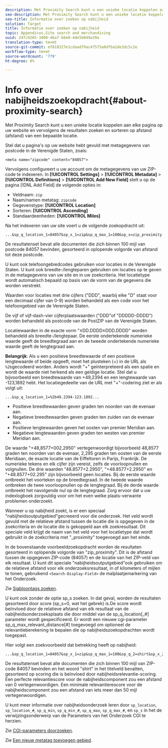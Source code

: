 ```yaml
---
description: Met Proximity Search kunt u een unieke locatie koppelen aan elke pagina op uw website en vervolgens de resultaten zoeken en sorteren op afstand (afstand) van een bepaalde locatie.
seo-description: Met Proximity Search kunt u een unieke locatie koppelen aan elke pagina op uw website en vervolgens de resultaten zoeken en sorteren op afstand (afstand) van een bepaalde locatie.
seo-title: Informatie over zoeken op nabijheid
solution: Target
title: Informatie over zoeken op nabijheid
topic: Appendices,Site search and merchandising
uuid: 24fc9265-3400-46a7-b6e0-4de5b049a39a
translation-type: tm+mt
source-git-commit: ef818327e1cdaad79ac47575a8dfba1de3dc5c2e
workflow-type: tm+mt
source-wordcount: '779'
ht-degree: 0%

---
```



# Info over nabijheidszoekopdracht{#about-proximity-search}

Met Proximity Search kunt u een unieke locatie koppelen aan elke pagina op uw website en vervolgens de resultaten zoeken en sorteren op afstand (afstand) van een bepaalde locatie.

Stel dat u pagina&#39;s op uw website hebt gevuld met metagegevens van postcode in de Verenigde Staten, zoals:

```
<meta name="zipcode" content="84057">
```

Vervolgens configureert u uw account om de metagegevens van uw ZIP-code te indexeren. In **[!UICONTROL Settings]** > **[!UICONTROL Metadata]** > **[!UICONTROL Definitions]** > **[!UICONTROL Add New Field]** stelt u op de pagina [!DNL Add Field] de volgende opties in:

* Veldnaam: `zip`
* Naam/namen metatag: `zipcode`
* Gegevenstype: **[!UICONTROL Location]**
* Sorteren: **[!UICONTROL Ascending]**
* Standaardeenheden: **[!UICONTROL Miles]**

Na het indexeren van uw site voert u de volgende zoekopdracht uit:

```
...&sp_q_location_1=84057&sp_x_1=zip&sp_q_max_1=100&sp_s=zip_proximity
```

De resultatenset bevat alle documenten die zich binnen 100 mijl van postcode 84057 bevinden, gesorteerd in oplopende volgorde van afstand tot deze postcode.

U kunt ook telefoongebiedcodes gebruiken voor locaties in de Verenigde Staten. U kunt ook breedte-/lengteparen gebruiken om locaties op te geven in de metagegevens van uw site en in uw zoekcriteria. Het locatietype wordt automatisch bepaald op basis van de vorm van de gegevens die worden verstrekt.

Waarden voor locaties met drie cijfers (&quot;DDD&quot;, waarbij elke &quot;D&quot; staat voor een decimaal cijfer van 0-9) worden behandeld als een code voor het telefoongebied van de Verenigde Staten.

De vijf of vijf-dash-vier cijferplaatswaarden (&quot;DDD&quot;of &quot;DDDDD-DDDD&quot;) worden behandeld als postcode van de PostZIP van de Verenigde Staten.

Locatiewaarden in de exacte vorm &quot;±DD.DDDD±DDD.DDDD&quot; worden behandeld als breedte-/lengtepaar. De eerste ondertekende numerieke waarde geeft de breedtegraad aan en de tweede ondertekende numerieke waarde geeft de lengtegraad aan.

**Belangrijk**: Als u een positieve breedtewaarde of een positieve lengtewaarde of beide opgeeft, moet het plusteken (+) in de URL als  `%2b`gecodeerd worden. Anders wordt &quot;+&quot; geïnterpreteerd als een spatie en wordt de waarde niet herkend als een geldige locatie. Stel dat u bijvoorbeeld een breedtewaarde van +49,2394 en een lengtewaarde van -123,1892 hebt. Het locatiegedeelte van de URL met &quot;+&quot;-codering ziet er als volgt uit:

```
...&sp_q_location_1=%2b49.2394-123.1892...
```

* Positieve breedtewaarden geven graden ten noorden van de evenaar aan.
* Negatieve breedtewaarden geven graden ten zuiden van de evenaar aan.
* Positieve lengtewaarden geven het oosten van premier Meridian aan.
* Negatieve lengtewaarden geven graden ten westen van premier Meridian aan.

De waarde &quot;+48,8577+002,2950&quot; vertegenwoordigt bijvoorbeeld 48,8577 graden ten noorden van de evenaar, 2,295 graden ten oosten van de eerste Meridiaan, de exacte locatie van de Eiffeltoren in Parijs, Frankrijk. De numerieke tekens en elk cijfer zijn vereist, zelfs de voorloopnullen en volgnullen. De drie waarden &quot;48.8577+2.2950&quot;, &quot;+48.8577+2.2950&quot; en &quot;+48.8577+02.295&quot; zijn bijvoorbeeld geen locaties. Bij de eerste waarde ontbreekt het voorteken op de breedtegraad. In de tweede waarde ontbreken de twee voorloopnullen op de lengtegraad. Bij de derde waarde ontbreekt het navolgende nul op de lengtegraad. Zorg ervoor dat u uw indexlogboek zorgvuldig voor om het even welke plaats-verwante problemen onderzoekt.

Wanneer u op nabijheid zoekt, is er een speciaal &quot;nabijheidsoutputgebied&quot;gecreeerd voor die onderzoek. Het veld wordt gevuld met de relatieve afstand tussen de locatie die is opgegeven in de zoekcriteria en de locatie die is gekoppeld aan elk zoekresultaat. Dit speciale veld krijgt de naam van het veld voor het locatietype dat wordt gebruikt in de zoekcriteria met &quot;_proximity&quot; toegevoegd aan het einde.

In de bovenstaande voorbeeldzoekopdracht worden de resultaten gesorteerd in oplopende volgorde van &quot;zip_proximity&quot;. Dit is de afstand tussen de opgegeven ZIP-code (84057) en de locatie van het ZIP-veld van elk resultaat. U kunt dit speciale &quot;nabijheidsoutputgebied&quot;ook gebruiken om de relatieve afstand voor elk onderzoeksresultaat, in of kilometers of mijlen te tonen, gebruikend `<Search-Display-Field>` de malplaatjemarkering van het Onderzoek.

Zie [Sjabloontags zoeken](../c-appendices/c-templates.md#reference_F7AA3FF602314E42842BBC740D2CA1A4).

U kunt ook zonder de optie sp_s zoeken. In dat geval, worden de resultaten gesorteerd door score (sp_s=0, wat het gebrek) is.De score wordt beïnvloed door de relatieve afstand van elk resultaat van de nabijheidsonderzoeksplaats die door middel van de sp_q_location[_#] parameter wordt gespecificeerd. Er wordt een nieuwe cgi-parameter sp_q_max_relevant_distance[#] toegevoegd om optioneel de relevantieberekening te bepalen die op nabijheidszoekopdrachten wordt toegepast.

Hier volgt een zoekvoorbeeld dat betrekking heeft op nabijheid:

```
...&sp_q_location_1=84057&sp_x_1=zip&sp_q_max_1=100&sp_q_2=shirt&sp_x_2=title&sp_q_max_relevant_distance_2=50
```

De resultatenset bevat alle documenten die zich binnen 100 mijl van ZIP-code 84057 bevinden en het woord &quot;shirt&quot; in het titelveld bevatten, gesorteerd op scoring die is beïnvloed door nabijheidsrelevantie-scoring. Een perfecte relevantiescore voor de nabijheidscomponent zou een afstand van 0 vertegenwoordigen. Een minimale relevantierescore voor de nabijheidscomponent zou een afstand van iets meer dan 50 mijl vertegenwoordigen.

U kunt meer informatie over nabijheidsonderzoek leren door `sp_location`, `sp_location_#`, `sp_q_min`, `sp_q_min_#`, `sp_q_max`, `sp_q_max_#`, en `sp_s` in het de verwijzingsonderwerp van de Parameters van het Onderzoek CGI te herzien.

Zie [CGI-parameters doorzoeken](../c-appendices/c-cgiparameters.md#reference_DA27A8B0728246DA94994885E1353890).

Zie [Een nieuw metatag toevoegen gebied](../c-about-settings-menu/c-about-metadata-menu.md#task_6DF188C0FC7F4831A4444CA9AFA615E5).
